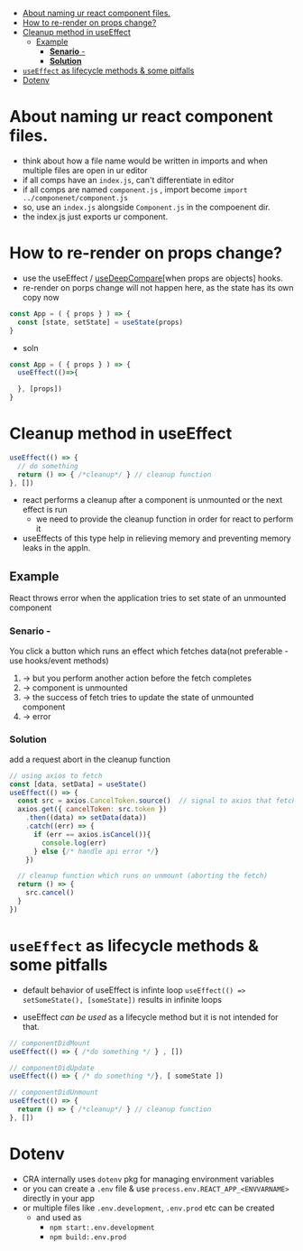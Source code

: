 - [About naming ur react component files.](#about-naming-ur-react-component-files)
- [How to re-render on props change?](#how-to-re-render-on-props-change)
- [Cleanup method in useEffect](#cleanup-method-in-useeffect)
  - [Example](#example)
    - [**Senario** -](#senario--)
    - [**Solution**](#solution)
- [`useEffect` as lifecycle methods \& some pitfalls](#useeffect-as-lifecycle-methods--some-pitfalls)
- [Dotenv](#dotenv)

# About naming ur react component files. 
- think about how a file name would be written in imports and when multiple files are open in ur editor
- if all comps have an `index.js`, can't differentiate in editor
- if all comps are named `component.js` , import become `import ../componenet/component.js`
- so, use an `index.js` alongside `Component.js` in the compoenent dir.
- the index.js just exports ur component.

# How to re-render on props change?
- use the useEffect / [useDeepCompare](https://github.com/kentcdodds/use-deep-compare-effect)[when props are objects] hooks.
- re-render on porps change will not happen here, as the state has its own copy now
```js
const App = ( { props } ) => {
  const [state, setState] = useState(props)
}
```
- soln
```js
const App = ( { props } ) => {
  useEffect(()=>{

  }, [props])
}
```

# Cleanup method in useEffect
```js
useEffect(() => { 
  // do something
  return () => { /*cleanup*/ } // cleanup function
}, [])
```
- react performs a cleanup after a component is unmounted or the next effect is run
  - we need to provide the cleanup function in order for react to perform it
- useEffects of this type help in relieving memory and preventing memory leaks in the appln.

## Example
React throws error when the application tries to set state of an unmounted component

### **Senario** - 
You click a button which runs an effect which fetches data(not preferable - use hooks/event methods)
1. -> but you perform another action before the fetch completes
2. -> component is unmounted
3. -> the success of fetch tries to update the state of unmounted component
4. -> error
### **Solution**
add a request abort in the cleanup function
```js
// using axios to fetch
const [data, setData] = useState()
useEffect(() => {
  const src = axios.CancelToken.source()  // signal to axios that fetch was cancelled
  axios.get({ cancelToken: src.token })
    .then((data) => setData(data))
    .catch((err) => {
      if (err == axios.isCancel()){
        console.log(err)
      } else {/* handle api error */}
    })

  // cleanup function which runs on unmount (aborting the fetch)
  return () => {
    src.cancel()
  }
})

```
# `useEffect` as lifecycle methods & some pitfalls
- default behavior of useEffect is infinte loop
`useEffect(() => setSomeState(), [someState])` results in infinite loops

- useEffect *can be used* as a lifecycle method but it is not intended for that. 
```js
// componentDidMount
useEffect(() => { /*do something */ } , [])

// componentDidUpdate
useEffect(() => { /* do something */}, [ someState ])

// componentDidUnmount
useEffect(() => { 
  return () => { /*cleanup*/ } // cleanup function
}, [])
```

# Dotenv
- CRA internally uses `dotenv` pkg for managing environment variables
- or you can create a `.env` file & use `process.env.REACT_APP_<ENVVARNAME>` directly in your app
- or multiple files like `.env.development`, `.env.prod` etc can be created
  - and used as 
    - `npm start:.env.development`
    - `npm build:.env.prod`
